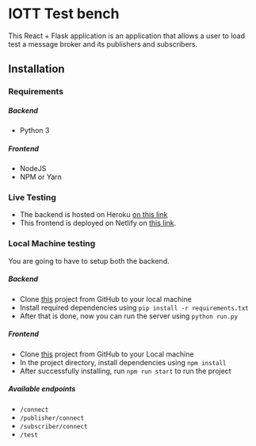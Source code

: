 # IOTT Test bench

This React + Flask application is an application that allows a user to load test a message broker and its publishers and subscribers.

## Installation

### Requirements

##### Backend

- Python 3

##### Frontend

- NodeJS
- NPM or Yarn

### Live Testing

- The backend is hosted on Heroku [on this link](https://iot-testbench.herokuapp.com/)
- This frontend is deployed on Netlify on [this link](https://iot-testbench.netlify.app/).

### Local Machine testing

You are going to have to setup both the backend.

##### Backend

- Clone [this](https://github.com/Blaiseniyo/IoT-Test-Bench-Backend) project from GitHub to your local machine
- Install required dependencies using `pip install -r requirements.txt`
- After that is done, now you can run the server using `python run.py`

##### Frontend

- Clone [this](https://github.com/Blaiseniyo/IoT_Test_Bench) project from GitHub to your Local machine
- In the project directory, install dependencies using `npm install`
- After successfully installing, run `npm run start` to run the project

##### Available endpoints

- `/connect`
- `/publisher/connect`
- `/subscriber/connect`
- `/test`
